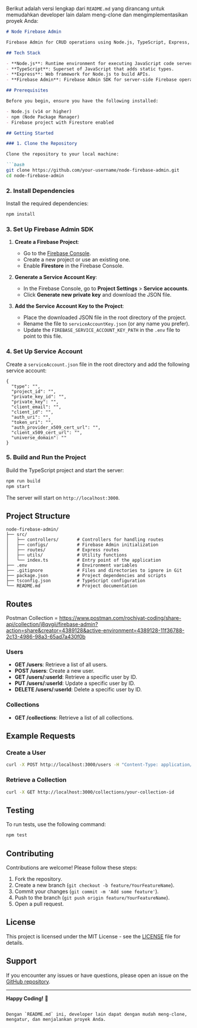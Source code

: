 Berikut adalah versi lengkap dari `README.md` yang dirancang untuk memudahkan developer lain dalam meng-clone dan mengimplementasikan proyek Anda:

```markdown
# Node Firebase Admin

Firebase Admin for CRUD operations using Node.js, TypeScript, Express, and Firebase Admin.

## Tech Stack

- **Node.js**: Runtime environment for executing JavaScript code server-side.
- **TypeScript**: Superset of JavaScript that adds static types.
- **Express**: Web framework for Node.js to build APIs.
- **Firebase Admin**: Firebase Admin SDK for server-side Firebase operations.

## Prerequisites

Before you begin, ensure you have the following installed:

- Node.js (v14 or higher)
- npm (Node Package Manager)
- Firebase project with Firestore enabled

## Getting Started

### 1. Clone the Repository

Clone the repository to your local machine:

```bash
git clone https://github.com/your-username/node-firebase-admin.git
cd node-firebase-admin
```

### 2. Install Dependencies

Install the required dependencies:

```bash
npm install
```

### 3. Set Up Firebase Admin SDK

1. **Create a Firebase Project**:
   - Go to the [Firebase Console](https://console.firebase.google.com/).
   - Create a new project or use an existing one.
   - Enable **Firestore** in the Firebase Console.

2. **Generate a Service Account Key**:
   - In the Firebase Console, go to **Project Settings** > **Service accounts**.
   - Click **Generate new private key** and download the JSON file.

3. **Add the Service Account Key to the Project**:
   - Place the downloaded JSON file in the root directory of the project.
   - Rename the file to `serviceAccountKey.json` (or any name you prefer).
   - Update the `FIREBASE_SERVICE_ACCOUNT_KEY_PATH` in the `.env` file to point to this file.

### 4. Set Up Service Account

Create a `serviceAccount.json` file in the root directory and add the following service account:

```env
{
  "type": "",
  "project_id": "",
  "private_key_id": "",
  "private_key": "",
  "client_email": "",
  "client_id": "",
  "auth_uri": "",
  "token_uri": "",
  "auth_provider_x509_cert_url": "",
  "client_x509_cert_url": "",
  "universe_domain": ""
}

```

### 5. Build and Run the Project

Build the TypeScript project and start the server:

```bash
npm run build
npm start
```

The server will start on `http://localhost:3000`.

## Project Structure

```
node-firebase-admin/
├── src/
│   ├── controllers/       # Controllers for handling routes
│   ├── configs/           # Firebase Admin initialization
│   ├── routes/            # Express routes
│   ├── utils/             # Utility functions
│   └── index.ts           # Entry point of the application
├── .env                   # Environment variables
├── .gitignore             # Files and directories to ignore in Git
├── package.json           # Project dependencies and scripts
├── tsconfig.json          # TypeScript configuration
└── README.md              # Project documentation
```

## Routes

Postman Collection = https://www.postman.com/rochiyat-coding/share-api/collection/j8qvgii/firebase-admin?action=share&creator=4389128&active-environment=4389128-11f36788-2c13-4986-98a3-65ad7a430f0b

### Users

- **GET /users**: Retrieve a list of all users.
- **POST /users**: Create a new user.
- **GET /users/:userId**: Retrieve a specific user by ID.
- **PUT /users/:userId**: Update a specific user by ID.
- **DELETE /users/:userId**: Delete a specific user by ID.

### Collections

- **GET /collections**: Retrieve a list of all collections.

## Example Requests

### Create a User

```bash
curl -X POST http://localhost:3000/users -H "Content-Type: application/json" -d '{"name": "John Doe", "email": "john@example.com"}'
```

### Retrieve a Collection

```bash
curl -X GET http://localhost:3000/collections/your-collection-id
```

## Testing

To run tests, use the following command:

```bash
npm test
```

## Contributing

Contributions are welcome! Please follow these steps:

1. Fork the repository.
2. Create a new branch (`git checkout -b feature/YourFeatureName`).
3. Commit your changes (`git commit -m 'Add some feature'`).
4. Push to the branch (`git push origin feature/YourFeatureName`).
5. Open a pull request.

## License

This project is licensed under the MIT License - see the [LICENSE](LICENSE) file for details.

## Support

If you encounter any issues or have questions, please open an issue on the [GitHub repository](https://github.com/your-username/node-firebase-admin/issues).

---

**Happy Coding!** 🚀
```

Dengan `README.md` ini, developer lain dapat dengan mudah meng-clone, mengatur, dan menjalankan proyek Anda.
